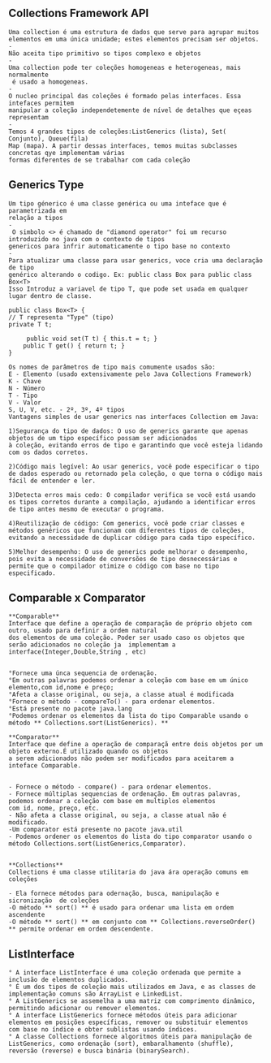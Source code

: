 ## Collections Framework API
    Uma collection é uma estrutura de dados que serve para agrupar muitos
    elementos em uma única unidade; estes elementos precisam ser objetos.
    -   
    Não aceita tipo primitivo so tipos complexo e objetos
    -
    Uma collection pode ter coleções homogeneas e heterogeneas, mais normalmente
     é usado a homogeneas.
    -
    O nucleo principal das coleções é formado pelas interfaces. Essa intefaces permitem
    manipular a coleção independetemente de nível de detalhes que eçeas representam
    -   
    Temos 4 grandes tipos de coleções:ListGenerics (lista), Set( Conjunto), Queue(fila)
    Map (mapa). A partir dessas interfaces, temos muitas subclasses concretas qye implementam várias 
    formas diferentes de se trabalhar com cada coleção

## Generics Type
    Um tipo génerico é uma classe genérica ou uma inteface que é parametrizada em 
    relação a tipos
    -
     O simbolo <> é chamado de "diamond operator" foi um recurso introduzido no java com o contexto de tipos
    genericos para infrir automaticamente o tipo base no contexto
    -
    Para atualizar uma classe para usar generics, voce cria uma declaração de tipo 
    genérico alterando o codigo. Ex: public class Box para public class Box<T>
    Isso Introduz a variavel de tipo T, que pode set usada em qualquer lugar dentro de classe.
    
    public class Box<T> {
    // T representa "Type" (tipo)
    private T t;

         public void set(T t) { this.t = t; }
        public T get() { return t; }
    }

    Os nomes de parâmetros de tipo mais comumente usados são:
    E - Elemento (usado extensivamente pelo Java Collections Framework)
    K - Chave
    N - Número
    T - Tipo
    V - Valor
    S, U, V, etc. - 2º, 3º, 4º tipos
    Vantagens simples de usar generics nas interfaces Collection em Java:

    1)Segurança do tipo de dados: O uso de generics garante que apenas objetos de um tipo específico possam ser adicionados
    à coleção, evitando erros de tipo e garantindo que você esteja lidando com os dados corretos.
    
    2)Código mais legível: Ao usar generics, você pode especificar o tipo de dados esperado ou retornado pela coleção, o que torna o código mais fácil de entender e ler.
    
    3)Detecta erros mais cedo: O compilador verifica se você está usando os tipos corretos durante a compilação, ajudando a identificar erros de tipo antes mesmo de executar o programa.
    
    4)Reutilização de código: Com generics, você pode criar classes e métodos genéricos que funcionam com diferentes tipos de coleções, evitando a necessidade de duplicar código para cada tipo específico.
    
    5)Melhor desempenho: O uso de generics pode melhorar o desempenho, pois evita a necessidade de conversões de tipo desnecessárias e permite que o compilador otimize o código com base no tipo especificado.

## Comparable x Comparator
    **Comparable** 
    Interface que define a operação de comparação de próprio objeto com outro, usado para definir a ordem natural 
    dos elementos de uma coleção. Poder ser usado caso os objetos que serão adicionados no coleção ja  implementam a interface(Integer,Double,String , etc)


    °Fornece uma únca sequencia de ordenação.
    °Em outras palavras podemos ordenar a coleção com base em um único elemento,com id,nome e preço;
    °Afeta a classe original, ou seja, a classe atual é modificada
    °Fornece o método - compareTo() - para ordenar elementos.
    °Está presente no pacote java.lang
    °Podemos ordenar os elementos da lista do tipo Comparable usando o método ** Collections.sort(ListGenerics). ** 
    
    **Comparator**
    Interface que define a operação de comparaçã entre dois objetos por um objeto externo.É utilizado quando os objetos
    a serem adicionados não podem ser modificados para aceitarem a inteface Comparable.
    
    
    - Fornece o método - compare() - para ordenar elementos.
    - Fornece múltiplas sequencias de ordenação. Em outras palavras, podemos ordenar a coleção com base em multiplos elementos
    com id, nome, preço, etc.
    - Não afeta a classe original, ou seja, a classe atual não é modificado.
    -Um comparator está presente no pacote java.util
    - Podemos ordener os elementos do lista do tipo comparator usando o método Collections.sort(ListGenerics,Comparator).
    

    **Collections**
    Collections é uma classe utilitaria do java ára operação comuns em coleções
    
    - Ela fornece métodos para odernação, busca, manipulação e sicronização  de coleções
    -O método ** sort() ** é usado para ordenar uma lista em ordem ascendente
    -O método ** sort() ** em conjunto com ** Collections.reverseOrder() ** permite ordenar em ordem descendente.

## ListInterface
    ° A interface ListInterface é uma coleção ordenada que permite a inclusão de elementos duplicados.
    ° É um dos tipos de coleção mais utilizados em Java, e as classes de implementação comuns são ArrayList e LinkedList.
    ° A ListGenerics se assemelha a uma matriz com comprimento dinâmico, permitindo adicionar ou remover elementos.
    ° A interface ListGenerics fornece métodos úteis para adicionar elementos em posições específicas, remover ou substituir elementos 
    com base no índice e obter sublistas usando índices.
    ° A classe Collections fornece algoritmos úteis para manipulação de ListGenerics, como ordenação (sort), embaralhamento (shuffle), 
    reversão (reverse) e busca binária (binarySearch).

